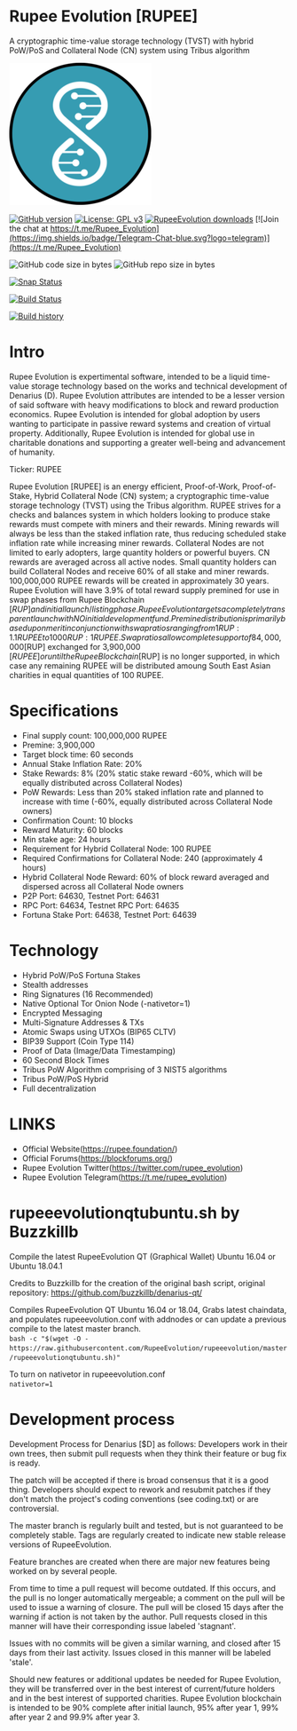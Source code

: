 # Rupee Evolution [RUPEE]
A cryptographic time-value storage technology (TVST) with hybrid PoW/PoS and Collateral Node (CN) system using Tribus algorithm

![logo](https://github.com/Rupee-Foundation/Rupee-Evolution/blob/master/src/qt/res/icons/rupeeevolution-256.png?raw=true)

[![GitHub version](https://img.shields.io/github/release/Rupee-Foundation/Rupee-Evolution.svg)](https://badge.fury.io/gh/Rupee-Foundation%2FRupee-Evolution)
[![License: GPL v3](https://img.shields.io/badge/License-MIT-blue.svg)](https://github.com/Rupee-Foundation/Rupee-Evolution/blob/master/COPYING)
[![RupeeEvolution downloads](https://img.shields.io/github/downloads/Rupee-Foundation/Rupee-Evolution/total.svg?maxAge=2592000)](https://github.com/Rupee-Foundation/Rupee-Evolution/releases)
[![Join the chat at https://t.me/Rupee_Evolution](https://img.shields.io/badge/Telegram-Chat-blue.svg?logo=telegram)](https://t.me/Rupee_Evolution)

![GitHub code size in bytes](https://img.shields.io/github/languages/code-size/Rupee-Foundation/Rupee-Evolution.svg) ![GitHub repo size in bytes](https://img.shields.io/github/repo-size/Rupee-Foundation/Rupee-Evolution.svg)

[![Snap Status](https://build.snapcraft.io/badge/Rupee-Foundation/Rupee-Evolution.svg)](https://build.snapcraft.io/user/Rupee-Foundation/Rupee-Evolution)

[![Build Status](https://travis-ci.org/Rupee-Foundation/Rupee-Evolution.svg?branch=master)](https://travis-ci.org/Rupee-Foundation/Rupee-Evolution)

[![Build history](https://buildstats.info/travisci/chart/Rupee-Foundation/Rupee-Evolution?branch=master)](https://travis-ci.org/Rupee-Foundation/Rupee-Evolution?branch=master)

Intro
==========================
Rupee Evolution is expertimental software, intended to be a liquid time-value storage technology based on the works and technical development of Denarius (D). Rupee Evolution attributes are intended to be a lesser version of said software with heavy modifications to block and reward production economics. Rupee Evolution is intended for global adoption by users wanting to participate in passive reward systems and creation of virtual property. Additionally, Rupee Evolution is intended for global use in charitable donations and supporting a greater well-being and advancement of humanity. 

Ticker: RUPEE

Rupee Evolution [RUPEE] is an energy efficient, Proof-of-Work, Proof-of-Stake, Hybrid Collateral Node (CN) system; a cryptographic time-value storage technology (TVST) using the Tribus algorithm. RUPEE strives for a checks and balances system in which holders looking to produce stake rewards must compete with miners and their rewards. Mining rewards will always be less than the staked inflation rate, thus reducing scheduled stake inflation rate while increasing miner rewards. Collateral Nodes are not limited to early adopters, large quantity holders or powerful buyers. CN rewards are averaged across all active nodes. Small quantity holders can build Collateral Nodes and receive 60% of all stake and miner rewards.
100,000,000 RUPEE rewards will be created in approximately 30 years. Rupee Evolution will have 3.9% of total reward supply premined for use in swap phases from Rupee Blockchain [$RUP] and initial launch/listing phase. Rupee Evolution targets a completely transparent launch with NO initial development fund. Premine distribution is primarily based upon merit in conjunction with swap ratios ranging from 1 RUP:1.1 RUPEE to 1000 RUP:1 RUPEE. Swap ratios allow complete support of 84,000,000 [$RUP] exchanged for 3,900,000 [$RUPEE] or until the Rupee Blockchain [$RUP] is no longer supported, in which case any remaining RUPEE will be distributed amoung South East Asian charities in equal quantities of 100 RUPEE.

Specifications
==========================
* Final supply count: 100,000,000 RUPEE
* Premine: 3,900,000
* Target block time: 60 seconds
* Annual Stake Inflation Rate: 20%
* Stake Rewards: 8% (20% static stake reward -60%, which will be equally distributed across Collateral Nodes)
* PoW Rewards: Less than 20% staked inflation rate and planned to increase with time (-60%, equally distributed across Collateral Node owners)
* Confirmation Count: 10 blocks
* Reward Maturity: 60 blocks
* Min stake age: 24 hours
* Requirement for Hybrid Collateral Node: 100 RUPEE
* Required Confirmations for Collateral Node: 240 (approximately 4 hours)
* Hybrid Collateral Node Reward: 60% of block reward averaged and dispersed across all Collateral Node owners
* P2P Port: 64630, Testnet Port: 64631
* RPC Port: 64634, Testnet RPC Port: 64635
* Fortuna Stake Port: 64638, Testnet Port: 64639

Technology
==========================
* Hybrid PoW/PoS Fortuna Stakes
* Stealth addresses
* Ring Signatures (16 Recommended)
* Native Optional Tor Onion Node (-nativetor=1)
* Encrypted Messaging
* Multi-Signature Addresses & TXs
* Atomic Swaps using UTXOs (BIP65 CLTV)
* BIP39 Support (Coin Type 114)
* Proof of Data (Image/Data Timestamping)
* 60 Second Block Times
* Tribus PoW Algorithm comprising of 3 NIST5 algorithms
* Tribus PoW/PoS Hybrid
* Full decentralization

LINKS
==========================
* Official Website(https://rupee.foundation/)
* Official Forums(https://blockforums.org/)
* Rupee Evolution Twitter(https://twitter.com/rupee_evolution)
* Rupee Evolution Telegram(https://t.me/rupee_evolution)

rupeeevolutionqtubuntu.sh by Buzzkillb
===========================
Compile the latest RupeeEvolution QT (Graphical Wallet) Ubuntu 16.04 or Ubuntu 18.04.1

Credits to Buzzkillb for the creation of the original bash script, original repository: https://github.com/buzzkillb/denarius-qt/

Compiles RupeeEvolution QT Ubuntu 16.04 or 18.04, Grabs latest chaindata, and populates rupeeevolution.conf with addnodes or can update a previous compile to the latest master branch.  
```bash -c "$(wget -O - https://raw.githubusercontent.com/RupeeEvolution/rupeeevolution/master/rupeeevolutionqtubuntu.sh)"```  

To turn on nativetor in rupeeevolution.conf  
```nativetor=1```  

Development process
===========================
Development Process for Denarius [$D] as follows:
Developers work in their own trees, then submit pull requests when
they think their feature or bug fix is ready.

The patch will be accepted if there is broad consensus that it is a
good thing.  Developers should expect to rework and resubmit patches
if they don't match the project's coding conventions (see coding.txt)
or are controversial.

The master branch is regularly built and tested, but is not guaranteed
to be completely stable. Tags are regularly created to indicate new
stable release versions of RupeeEvolution.

Feature branches are created when there are major new features being
worked on by several people.

From time to time a pull request will become outdated. If this occurs, and
the pull is no longer automatically mergeable; a comment on the pull will
be used to issue a warning of closure. The pull will be closed 15 days
after the warning if action is not taken by the author. Pull requests closed
in this manner will have their corresponding issue labeled 'stagnant'.

Issues with no commits will be given a similar warning, and closed after
15 days from their last activity. Issues closed in this manner will be
labeled 'stale'.

Should new features or additional updates be needed for Rupee Evolution,
they will be transferred over in the best interest of current/future holders
and in the best interest of supported charities. Rupee Evolution blockchain
is intended to be 90% complete after initial launch, 95% after year 1, 99%
after year 2 and 99.9% after year 3.
